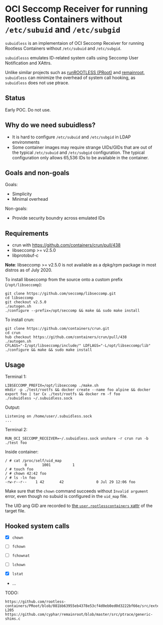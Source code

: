 # OCI Seccomp Receiver for running Rootless Containers without `/etc/subuid` and `/etc/subgid`

`subuidless` is an implementaion of OCI Seccomp Receiver for running Rootless Containers without `/etc/subuid` and `/etc/subgid`.

`subuidlesss` emulates ID-related system calls using Seccomp User Notification and XAttrs.

Unlike similar projects such as [runROOTLESS (PRoot)](https://github.com/rootless-containers/runrootless) and [remainroot](https://github.com/cyphar/remainroot), `subuidless` can minimize the overhead of system call hooking, as `subuidless` does not use ptrace.

## Status

Early POC. Do not use.

## Why do we need subuidless?
* It is hard to configure `/etc/subuid` and `/etc/subgid` in LDAP environments
* Some container images may require strange UIDs/GIDs that are out of the typical `/etc/subuid` and `/etc/subgid` configuration. The typical configuration only allows 65,536 IDs to be available in the container.

## Goals and non-goals
Goals:
* Simplicity
* Minimal overhead

Non-goals:
* Provide security boundry across emulated IDs

## Requirements
* crun with https://github.com/containers/crun/pull/438
* libseccomp >= v2.5.0
* libprotobuf-c

**Note**: libseccomp >= v2.5.0 is not available as a dpkg/rpm package in most distros as of July 2020.

To install libseccomp from the source onto a custom prefix (`/opt/libseccomp`):
```console
git clone https://github.com/seccomp/libseccomp.git
cd libseccomp
git checkout v2.5.0
./autogen.sh
./configure --prefix=/opt/seccomp && make && sudo make install
```

To install crun:
```console
git clone https://github.com/containers/crun.git
cd crun
hub checkout https://github.com/containers/crun/pull/438
./autogen.sh
CFLAGS="-I/opt/libseccomp/include/" LDFLAGS="-L/opt/libseccomp/lib" ./configure && make && sudo make install
```

## Usage

Terminal 1:
```console
LIBSECCOMP_PREFIX=/opt/libseccomp ./make.sh
mkdir -p ./test/rootfs && docker create --name foo alpine && docker export foo | tar Cx ./test/rootfs && docker rm -f foo
./subuidless ~/.subuidless.sock
```

Output:
```console
Listening on /home/user/.subuidless.sock
...
```

Terminal 2:
```console
RUN_OCI_SECCOMP_RECEIVER=~/.subuidless.sock unshare -r crun run -b ./test foo
```

Inside container:

```console
/ # cat /proc/self/uid_map
         0       1001          1
/ # touch foo
/ # chown 42:42 foo
/ # ls -ln foo
-rw-r--r--    1 42       42               0 Jul 29 12:06 foo
```

Make sure that the `chown` command succeeds without `Invalid argument` error, even though no subuid is configured in the `uid_map` file.

The UID ang GID are recorded to [the `user.rootlesscontainers` xattr](https://github.com/rootless-containers/proto) of the target file. 

## Hooked system calls
- [X] `chown`
- [ ] `fchown`
- [ ] `fchownat`
- [ ] `lchown`

- [X] `lstat`
- ...

TODO:
```
https://github.com/rootless-containers/PRoot/blob/081bb63955eb4378e53cf4d0eb0ed0d3222bf66e/src/extension/fake_id0/fake_id0.c#L141-L205
https://github.com/cyphar/remainroot/blob/master/src/ptrace/generic-shims.c
```
